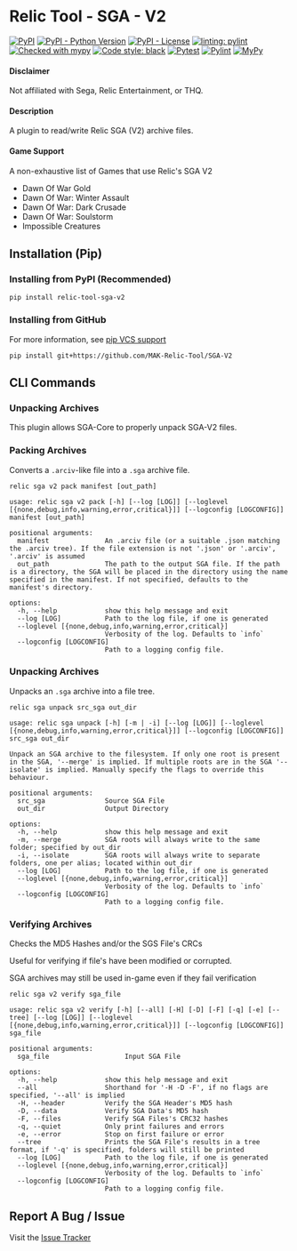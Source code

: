 # Relic Tool - SGA - V2
[![PyPI](https://img.shields.io/pypi/v/relic-tool-sga-v2)](https://pypi.org/project/relic-tool-sga-v2/)
[![PyPI - Python Version](https://img.shields.io/pypi/pyversions/relic-tool-sga-v2)](https://www.python.org/downloads/)
[![PyPI - License](https://img.shields.io/pypi/l/relic-tool-sga-v2)](https://github.com/MAK-Relic-Tool/Relic-Tool-SGA-V2/blob/main/LICENSE.txt)
[![linting: pylint](https://img.shields.io/badge/linting-pylint-yellowgreen)](https://github.com/PyCQA/pylint)
[![Checked with mypy](http://www.mypy-lang.org/static/mypy_badge.svg)](http://mypy-lang.org/)
[![Code style: black](https://img.shields.io/badge/code%20style-black-000000.svg)](https://github.com/psf/black)
[![Pytest](https://github.com/MAK-Relic-Tool/Relic-Tool-SGA-V2/actions/workflows/pytest.yml/badge.svg)](https://github.com/MAK-Relic-Tool/Relic-Tool-SGA-V2/actions/workflows/pytest.yml)
[![Pylint](https://github.com/MAK-Relic-Tool/Relic-Tool-SGA-V2/actions/workflows/pylint.yml/badge.svg)](https://github.com/MAK-Relic-Tool/Relic-Tool-SGA-V2/actions/workflows/pylint.yml)
[![MyPy](https://github.com/MAK-Relic-Tool/Relic-Tool-SGA-V2/actions/workflows/mypy.yml/badge.svg)](https://github.com/MAK-Relic-Tool/Relic-Tool-SGA-V2/actions/workflows/mypy.yml)
#### Disclaimer
Not affiliated with Sega, Relic Entertainment, or THQ.
#### Description
A plugin to read/write Relic SGA (V2) archive files.
#### Game Support
A non-exhaustive list of Games that use Relic's SGA V2
- Dawn Of War Gold
- Dawn Of War: Winter Assault
- Dawn Of War: Dark Crusade
- Dawn Of War: Soulstorm
- Impossible Creatures

## Installation (Pip)
### Installing from PyPI (Recommended)
```
pip install relic-tool-sga-v2
```
### Installing from GitHub
For more information, see [pip VCS support](https://pip.pypa.io/en/stable/topics/vcs-support/#git)
```
pip install git+https://github.com/MAK-Relic-Tool/SGA-V2
```
## CLI Commands
### Unpacking Archives
This plugin allows SGA-Core to properly unpack SGA-V2 files.

### Packing Archives
Converts a `.arciv`-like file into a `.sga` archive file.
```
relic sga v2 pack manifest [out_path]
```
```
usage: relic sga v2 pack [-h] [--log [LOG]] [--loglevel [{none,debug,info,warning,error,critical}]] [--logconfig [LOGCONFIG]] manifest [out_path]

positional arguments:
  manifest              An .arciv file (or a suitable .json matching the .arciv tree). If the file extension is not '.json' or '.arciv', '.arciv' is assumed
  out_path              The path to the output SGA file. If the path is a directory, the SGA will be placed in the directory using the name specified in the manifest. If not specified, defaults to the manifest's directory.

options:
  -h, --help            show this help message and exit
  --log [LOG]           Path to the log file, if one is generated
  --loglevel [{none,debug,info,warning,error,critical}]
                        Verbosity of the log. Defaults to `info`
  --logconfig [LOGCONFIG]
                        Path to a logging config file.
```
### Unpacking Archives
Unpacks an `.sga` archive into a file tree.
```
relic sga unpack src_sga out_dir
```
```
usage: relic sga unpack [-h] [-m | -i] [--log [LOG]] [--loglevel [{none,debug,info,warning,error,critical}]] [--logconfig [LOGCONFIG]] src_sga out_dir

Unpack an SGA archive to the filesystem. If only one root is present in the SGA, '--merge' is implied. If multiple roots are in the SGA '--isolate' is implied. Manually specify the flags to override this behaviour.

positional arguments:
  src_sga               Source SGA File
  out_dir               Output Directory

options:
  -h, --help            show this help message and exit
  -m, --merge           SGA roots will always write to the same folder; specified by out_dir
  -i, --isolate         SGA roots will always write to separate folders, one per alias; located within out_dir
  --log [LOG]           Path to the log file, if one is generated
  --loglevel [{none,debug,info,warning,error,critical}]
                        Verbosity of the log. Defaults to `info`
  --logconfig [LOGCONFIG]
                        Path to a logging config file.
```
### Verifying Archives
Checks the MD5 Hashes and/or the SGS File's CRCs

Useful for verifying if file's have been modified or corrupted.

SGA archives may still be used in-game even if they fail verification
```
relic sga v2 verify sga_file
```
```
usage: relic sga v2 verify [-h] [--all] [-H] [-D] [-F] [-q] [-e] [--tree] [--log [LOG]] [--loglevel [{none,debug,info,warning,error,critical}]] [--logconfig [LOGCONFIG]] sga_file

positional arguments:
  sga_file                   Input SGA File

options:
  -h, --help            show this help message and exit
  --all                 Shorthand for '-H -D -F', if no flags are specified, '--all' is implied
  -H, --header          Verify the SGA Header's MD5 hash
  -D, --data            Verify SGA Data's MD5 hash
  -F, --files           Verify SGA Files's CRC32 hashes
  -q, --quiet           Only print failures and errors
  -e, --error           Stop on first failure or error
  --tree                Prints the SGA File's results in a tree format, if '-q' is specified, folders will still be printed
  --log [LOG]           Path to the log file, if one is generated
  --loglevel [{none,debug,info,warning,error,critical}]
                        Verbosity of the log. Defaults to `info`
  --logconfig [LOGCONFIG]
                        Path to a logging config file.

```


## Report A Bug / Issue
Visit the [Issue Tracker](https://github.com/MAK-Relic-Tool/Issue-Tracker/issues)
